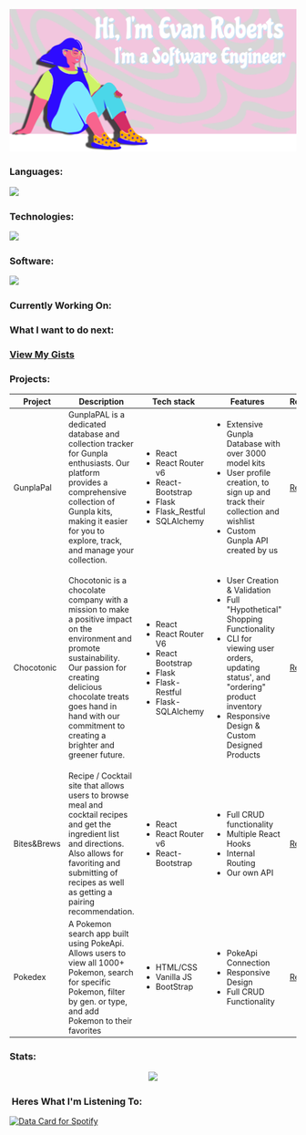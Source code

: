 ![Alt Banner](Banner-2.svg)



<h3 align="left">Languages:</h3>
<p align="left"> 
<a href="https://skillicons.dev">
    <img src="https://skillicons.dev/icons?i=cs,js,ts,py,css,html" />
</a>
</p>
<h3 align="left">Technologies:</h3>
<p align="left"> 
<a href="https://skillicons.dev">
    <img src="https://skillicons.dev/icons?i=bootstrap,flask,react,vite" />
</a>
</p>
<h3 align="left">Software:</h3>
<p align="left"> 
<a href="https://skillicons.dev">
    <img src="https://skillicons.dev/icons?i=vscode,unity,ps,ai" />
</a>
</p>

<h3 align="left">Currently Working On:</h3>
<ul>

</ul>

<h3 align="left">What I want to do next:</h3>
<ul>

</ul>

<h3><a href="https://gist.github.com/Evan-Roberts-808">View My Gists</a></h3>
<h3 align="left">Projects:</h3>

<table align="center">
<thead>
  <th>Project</th>
  <th>Description</th>
  <th>Tech stack</th>
  <th>Features</th>
  <th>Repo</th>
  <th>Live</th>
</thead>
<tbody>
    <tr>
    <td>GunplaPal</td>
    <td>GunplaPAL is a dedicated database and collection tracker for
                  Gunpla enthusiasts. Our platform provides a comprehensive
                  collection of Gunpla kits, making it easier for you to
                  explore, track, and manage your collection.</td>
    <td><ul><li>React</li><li>React Router v6</li><li>React-Bootstrap</li><li>Flask</li><li>Flask_Restful</li><li>SQLAlchemy</li></ul></td>
    <td><ul><li>Extensive Gunpla Database with over 3000 model kits</li><li>User profile creation, to sign up and track their collection and wishlist</li><li>Custom Gunpla API created by us</li></ul></td>
    <td><a href="https://github.com/Evan-Roberts-808/Gunpla-Pal" target="_blank">Repo</a></td>
    <td><a href="https://gunpla-pal.vercel.app" target="_blank">Live</a></td>
  </tr>
  <tr>
    <td>Chocotonic</td>
    <td>Chocotonic is a chocolate company with a mission to make a
                    positive impact on the environment and promote
                    sustainability. Our passion for creating delicious chocolate
                    treats goes hand in hand with our commitment to creating a
                    brighter and greener future.</td>
    <td><ul><li>React</li><li>React Router V6</li><li>React Bootstrap</li><li>Flask</li><li>Flask-Restful</li><li>Flask-SQLAlchemy</li></td>
      <td><ul><li>User Creation & Validation</li><li>Full "Hypothetical" Shopping Functionality</li><li>CLI for viewing user orders, updating status', and "ordering" product inventory</li><li>Responsive Design & Custom Designed Products</li></ul></td>
      <td><a
                      href="https://github.com/Evan-Roberts-808/Chocotonic"
                      target="_blank"
                    >Repo</a></td>
      <td><a href="https://chocotonic.vercel.app" target="_blank">Live</a></td>
  </tr>
  <tr>
    <td>Bites&Brews</td>
    <td>Recipe / Cocktail site that allows users to browse meal and cocktail recipes and get the ingredient list and directions. Also allows for favoriting and submitting of recipes as well as getting a pairing recommendation.</td>
    <td><ul><li>React</li><li>React Router v6</li><li>React-Bootstrap</li></ul></td>
    <td><ul><li>Full CRUD functionality</li><li>Multiple React Hooks</li><li>Internal Routing</li><li>Our own API</li></ul></td>
    <td><a href="https://github.com/Evan-Roberts-808/Bites-and-Brews" target="_blank">Repo</a></td>
    <td><a href="https://bites-and-brews.vercel.app" target="_blank">Live</a></td>
  </tr>
  <tr>
    <td>Pokedex</td>
    <td>A Pokemon search app built using PokeApi. Allows users to view all 1000+ Pokemon, search for specific Pokemon, filter by gen. or type, and add Pokemon to their favorites</td>
    <td><ul><li>HTML/CSS</li><li>Vanilla JS</li><li>BootStrap</li></ul></td>
    <td><ul><li>PokeApi Connection</li><li>Responsive Design</li><li>Full CRUD Functionality</li></ul></td>
    <td><a href="https://github.com/Evan-Roberts-808/PokeDex" target="_blank">Repo</a></td>
    <td><a href="https://evan-roberts-808.github.io/PokeDex/" target="_blank">Live</a></td>
  </tr>

</tbody>
</table>

<h3 align="left">Stats:</h3>
<div align="center">
<img src="https://github-readme-stats.vercel.app/api/top-langs/?username=evan-roberts-808&layout=compact&theme=tokyonight" />
</div>

<h3 align="left">&nbsp;Heres What I'm Listening To:</h3>

<p align="left"><a href="https://www.data-card-for-spotify.com/card?user_id=leoslastwill">
  <a href="https://data-card-for-spotify.herokuapp.com/card?user_id=leoslastwill">
  <img src="https://data-card-for-spotify.herokuapp.com/api/card?user_id=leoslastwill" alt="Data Card for Spotify">
</a>
</a></p>
